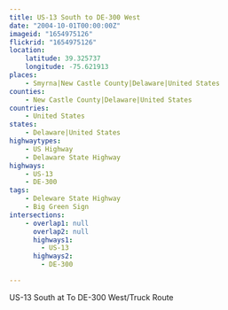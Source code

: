 ```yaml
---
title: US-13 South to DE-300 West
date: "2004-10-01T00:00:00Z"
imageid: "1654975126"
flickrid: "1654975126"
location:
    latitude: 39.325737
    longitude: -75.621913
places:
    - Smyrna|New Castle County|Delaware|United States
counties:
    - New Castle County|Delaware|United States
countries:
    - United States
states:
    - Delaware|United States
highwaytypes:
    - US Highway
    - Delaware State Highway
highways:
    - US-13
    - DE-300
tags:
    - Deleware State Highway
    - Big Green Sign
intersections:
    - overlap1: null
      overlap2: null
      highways1:
        - US-13
      highways2:
        - DE-300

---
```

US-13 South at To DE-300 West/Truck Route